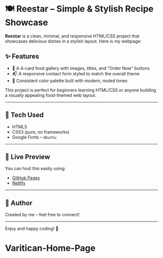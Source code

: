 # 🍽️ Reestar – Simple & Stylish Recipe Showcase

**Reestar** is a clean, minimal, and responsive HTML/CSS project that showcases delicious dishes in a stylish layout.
Here is my webpage: 

## ✨ Features

- 📸 A 4-card food gallery with images, titles, and "Order Now" buttons  
- 📬 A responsive contact form styled to match the overall theme  
- 🎨 Consistent color palette built with modern, muted tones  

This project is perfect for beginners learning HTML/CSS or anyone building a visually appealing food-themed web layout.

---

## 🔧 Tech Used

- HTML5  
- CSS3 (pure, no frameworks)  
- Google Fonts – `Ubuntu`

---

## 🚀 Live Preview

You can host this easily using:
- [GitHub Pages](https://pages.github.com/)
- [Netlify](https://www.netlify.com/)

---


## 📌 Author

Created by me – feel free to connect!

---

Enjoy and happy coding! 🍴
# Varitican-Home-Page
